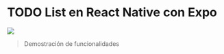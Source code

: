 # TODO List en React Native con Expo


![](https://github.com/diegograssino/coderhouse-reactnative-grassino/blob/main/src//entrega.gif?raw=true")
> Demostración de funcionalidades
